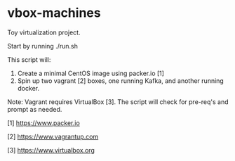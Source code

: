 # vbox-machines

Toy virtualization project.

Start by running ./run.sh

This script will:
1) Create a minimal CentOS image using packer.io [1]
2) Spin up two vagrant [2] boxes, one running Kafka, and another running docker.

Note: Vagrant requires VirtualBox [3].
The script will check for pre-req's and prompt as needed.

[1] https://www.packer.io

[2] https://www.vagrantup.com

[3] https://www.virtualbox.org
